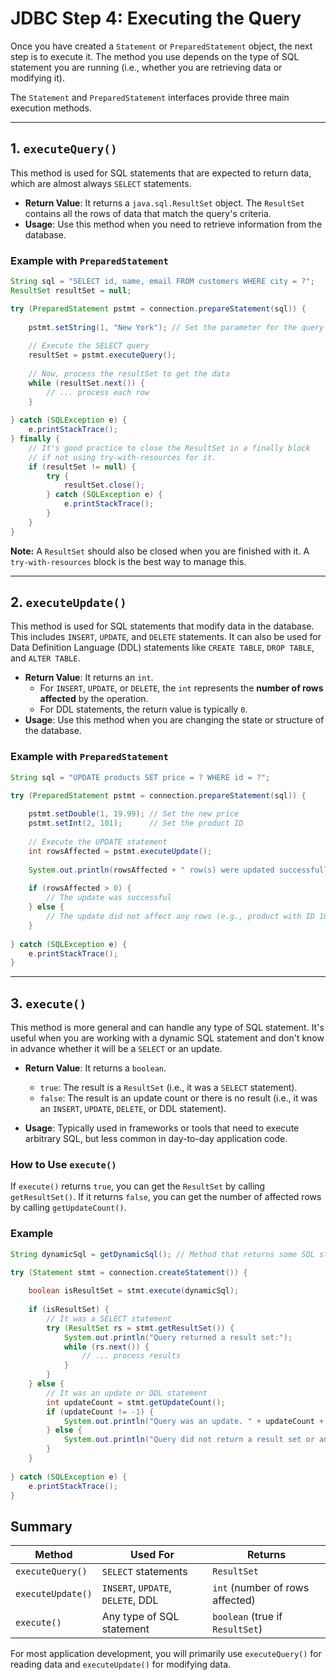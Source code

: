 # JDBC Step 4: Executing the Query

Once you have created a `Statement` or `PreparedStatement` object, the next step is to execute it. The method you use depends on the type of SQL statement you are running (i.e., whether you are retrieving data or modifying it).

The `Statement` and `PreparedStatement` interfaces provide three main execution methods.

---

## 1. `executeQuery()`

This method is used for SQL statements that are expected to return data, which are almost always `SELECT` statements.

-   **Return Value**: It returns a `java.sql.ResultSet` object. The `ResultSet` contains all the rows of data that match the query's criteria.
-   **Usage**: Use this method when you need to retrieve information from the database.

### Example with `PreparedStatement`

```java
String sql = "SELECT id, name, email FROM customers WHERE city = ?";
ResultSet resultSet = null;

try (PreparedStatement pstmt = connection.prepareStatement(sql)) {
    
    pstmt.setString(1, "New York"); // Set the parameter for the query
    
    // Execute the SELECT query
    resultSet = pstmt.executeQuery();
    
    // Now, process the resultSet to get the data
    while (resultSet.next()) {
        // ... process each row
    }
    
} catch (SQLException e) {
    e.printStackTrace();
} finally {
    // It's good practice to close the ResultSet in a finally block
    // if not using try-with-resources for it.
    if (resultSet != null) {
        try {
            resultSet.close();
        } catch (SQLException e) {
            e.printStackTrace();
        }
    }
}
```
**Note:** A `ResultSet` should also be closed when you are finished with it. A `try-with-resources` block is the best way to manage this.

---

## 2. `executeUpdate()`

This method is used for SQL statements that modify data in the database. This includes `INSERT`, `UPDATE`, and `DELETE` statements. It can also be used for Data Definition Language (DDL) statements like `CREATE TABLE`, `DROP TABLE`, and `ALTER TABLE`.

-   **Return Value**: It returns an `int`.
    -   For `INSERT`, `UPDATE`, or `DELETE`, the `int` represents the **number of rows affected** by the operation.
    -   For DDL statements, the return value is typically `0`.
-   **Usage**: Use this method when you are changing the state or structure of the database.

### Example with `PreparedStatement`

```java
String sql = "UPDATE products SET price = ? WHERE id = ?";

try (PreparedStatement pstmt = connection.prepareStatement(sql)) {
    
    pstmt.setDouble(1, 19.99); // Set the new price
    pstmt.setInt(2, 101);      // Set the product ID
    
    // Execute the UPDATE statement
    int rowsAffected = pstmt.executeUpdate();
    
    System.out.println(rowsAffected + " row(s) were updated successfully.");
    
    if (rowsAffected > 0) {
        // The update was successful
    } else {
        // The update did not affect any rows (e.g., product with ID 101 not found)
    }
    
} catch (SQLException e) {
    e.printStackTrace();
}
```

---

## 3. `execute()`

This method is more general and can handle any type of SQL statement. It's useful when you are working with a dynamic SQL statement and don't know in advance whether it will be a `SELECT` or an update.

-   **Return Value**: It returns a `boolean`.
    -   `true`: The result is a `ResultSet` (i.e., it was a `SELECT` statement).
    -   `false`: The result is an update count or there is no result (i.e., it was an `INSERT`, `UPDATE`, `DELETE`, or DDL statement).

-   **Usage**: Typically used in frameworks or tools that need to execute arbitrary SQL, but less common in day-to-day application code.

### How to Use `execute()`

If `execute()` returns `true`, you can get the `ResultSet` by calling `getResultSet()`. If it returns `false`, you can get the number of affected rows by calling `getUpdateCount()`.

### Example

```java
String dynamicSql = getDynamicSql(); // Method that returns some SQL string

try (Statement stmt = connection.createStatement()) {
    
    boolean isResultSet = stmt.execute(dynamicSql);
    
    if (isResultSet) {
        // It was a SELECT statement
        try (ResultSet rs = stmt.getResultSet()) {
            System.out.println("Query returned a result set:");
            while (rs.next()) {
                // ... process results
            }
        }
    } else {
        // It was an update or DDL statement
        int updateCount = stmt.getUpdateCount();
        if (updateCount != -1) {
            System.out.println("Query was an update. " + updateCount + " row(s) affected.");
        } else {
            System.out.println("Query did not return a result set or an update count.");
        }
    }
    
} catch (SQLException e) {
    e.printStackTrace();
}
```

## Summary

| Method            | Used For                               | Returns                               |
|-------------------|----------------------------------------|---------------------------------------|
| `executeQuery()`  | `SELECT` statements                    | `ResultSet`                           |
| `executeUpdate()` | `INSERT`, `UPDATE`, `DELETE`, DDL      | `int` (number of rows affected)       |
| `execute()`       | Any type of SQL statement              | `boolean` (true if `ResultSet`)       |

For most application development, you will primarily use `executeQuery()` for reading data and `executeUpdate()` for modifying data.
